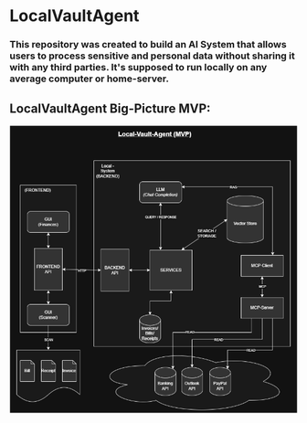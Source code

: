 # LocalVaultAgent
### This repository was created to build an AI System that allows users to process sensitive and personal data without sharing it with any third parties. It's supposed to run locally on any average computer or home-server.

## LocalVaultAgent Big-Picture MVP:
![LocalVaultAgent Big-Picture MVP](./LocalVaultAgent.png)
